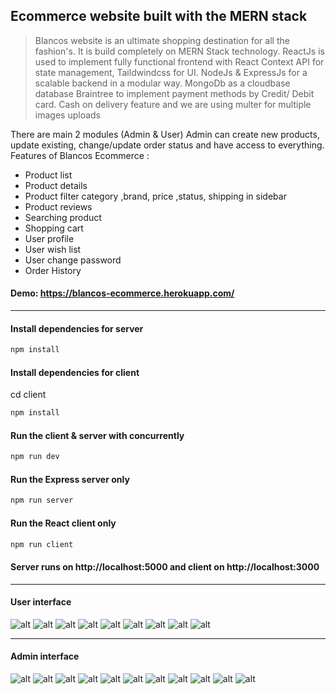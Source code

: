 ## Ecommerce website built with the MERN stack

> Blancos website is an ultimate shopping destination for all the fashion's. It is build completely on MERN Stack technology. ReactJs is used to implement fully functional frontend with React Context API for state management, Taildwindcss for UI. NodeJs & ExpressJs for a scalable backend in a modular way. MongoDb as a cloudbase database Braintree to implement payment methods by Credit/ Debit card. Cash on delivery feature and we are using multer for multiple images uploads

There are main 2 modules (Admin & User)
Admin can create new products, update existing, change/update order status and have access to everything.
Features of Blancos Ecommerce :

-  Product list
-  Product details
-  Product filter category ,brand, price ,status, shipping in sidebar
-  Product reviews
-  Searching product
-  Shopping cart
-  User profile
-  User wish list
-  User change password
-  Order History

#### Demo: https://blancos-ecommerce.herokuapp.com/

<hr/>

#### Install dependencies for server

```sh
npm install
```

#### Install dependencies for client

cd client

```sh
npm install
```

#### Run the client & server with concurrently

```sh
npm run dev
```

#### Run the Express server only

```sh
npm run server
```

#### Run the React client only

```sh
npm run client
```

#### Server runs on http://localhost:5000 and client on http://localhost:3000

<hr/>

#### User interface
![alt](https://res.cloudinary.com/imkhanh/image/upload/v1664978972/blancos-ecommerce/screencapture-blancos-ecommerce-herokuapp-2022-10-05-21_03_36_sgmwsy.png)
![alt](https://res.cloudinary.com/imkhanh/image/upload/v1664978964/blancos-ecommerce/screencapture-blancos-ecommerce-herokuapp-shop-2022-10-05-21_03_08_xbqqgu.png)
![alt](https://res.cloudinary.com/imkhanh/image/upload/v1664978964/blancos-ecommerce/screencapture-blancos-ecommerce-herokuapp-shop-product-detail-63370a628b601e2a5be353d6-2022-10-05-21_05_20_ypunrd.png)
![alt](https://res.cloudinary.com/imkhanh/image/upload/v1664978989/blancos-ecommerce/A%CC%89nh_chu%CC%A3p_Ma%CC%80n_hi%CC%80nh_2022-10-05_lu%CC%81c_21.06.32_wp1lag.png)
![alt](https://res.cloudinary.com/imkhanh/image/upload/v1664978963/blancos-ecommerce/screencapture-blancos-ecommerce-herokuapp-checkout-2022-10-05-21_07_02_goh2gs.png)
![alt](https://res.cloudinary.com/imkhanh/image/upload/v1664978964/blancos-ecommerce/screencapture-blancos-ecommerce-herokuapp-user-profile-2022-10-05-21_07_21_lvobl4.png)
![alt](https://res.cloudinary.com/imkhanh/image/upload/v1664978963/blancos-ecommerce/screencapture-blancos-ecommerce-herokuapp-user-order-list-2022-10-05-21_07_57_qr0e4d.png)
![alt](https://res.cloudinary.com/imkhanh/image/upload/v1664978963/blancos-ecommerce/screencapture-blancos-ecommerce-herokuapp-user-change-password-2022-10-05-21_08_06_onekbo.png)
![alt](https://res.cloudinary.com/imkhanh/image/upload/v1664978964/blancos-ecommerce/screencapture-blancos-ecommerce-herokuapp-user-wish-list-2022-10-05-21_07_40_gvxtns.png)

<hr/>

#### Admin interface

![alt](https://res.cloudinary.com/imkhanh/image/upload/v1664897361/blancos-ecommerce/A%CC%89nh_chu%CC%A3p_Ma%CC%80n_hi%CC%80nh_2022-10-04_lu%CC%81c_22.27.05_yeiazj.png)
![alt](https://res.cloudinary.com/imkhanh/image/upload/v1664897594/blancos-ecommerce/A%CC%89nh_chu%CC%A3p_Ma%CC%80n_hi%CC%80nh_2022-10-04_lu%CC%81c_22.31.13_ysdek7.png)
![alt](https://res.cloudinary.com/imkhanh/image/upload/v1664897594/blancos-ecommerce/A%CC%89nh_chu%CC%A3p_Ma%CC%80n_hi%CC%80nh_2022-10-04_lu%CC%81c_22.31.38_oqplid.png)
![alt](https://res.cloudinary.com/imkhanh/image/upload/v1664898213/blancos-ecommerce/A%CC%89nh_chu%CC%A3p_Ma%CC%80n_hi%CC%80nh_2022-10-04_lu%CC%81c_22.41.21_yous6d.png)
![alt](https://res.cloudinary.com/imkhanh/image/upload/v1664898214/blancos-ecommerce/A%CC%89nh_chu%CC%A3p_Ma%CC%80n_hi%CC%80nh_2022-10-04_lu%CC%81c_22.41.32_bmqohl.png)
![alt](https://res.cloudinary.com/imkhanh/image/upload/v1664898213/blancos-ecommerce/A%CC%89nh_chu%CC%A3p_Ma%CC%80n_hi%CC%80nh_2022-10-04_lu%CC%81c_22.41.40_o0ujmn.png)
![alt](https://res.cloudinary.com/imkhanh/image/upload/v1664898213/blancos-ecommerce/A%CC%89nh_chu%CC%A3p_Ma%CC%80n_hi%CC%80nh_2022-10-04_lu%CC%81c_22.41.48_mmu1qh.png)
![alt](https://res.cloudinary.com/imkhanh/image/upload/v1664898213/blancos-ecommerce/A%CC%89nh_chu%CC%A3p_Ma%CC%80n_hi%CC%80nh_2022-10-04_lu%CC%81c_22.42.02_zm3lrj.png)
![alt](https://res.cloudinary.com/imkhanh/image/upload/v1664898213/blancos-ecommerce/A%CC%89nh_chu%CC%A3p_Ma%CC%80n_hi%CC%80nh_2022-10-04_lu%CC%81c_22.42.08_btwgdd.png)
![alt](https://res.cloudinary.com/imkhanh/image/upload/v1664898214/blancos-ecommerce/A%CC%89nh_chu%CC%A3p_Ma%CC%80n_hi%CC%80nh_2022-10-04_lu%CC%81c_22.42.19_jypqx4.png)
![alt](https://res.cloudinary.com/imkhanh/image/upload/v1664898214/blancos-ecommerce/A%CC%89nh_chu%CC%A3p_Ma%CC%80n_hi%CC%80nh_2022-10-04_lu%CC%81c_22.42.30_lf1eyi.png)
